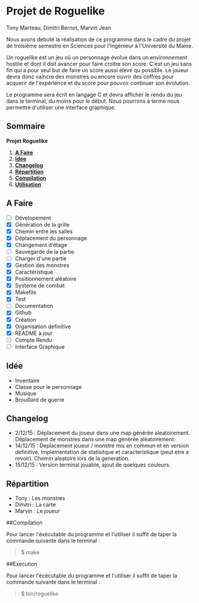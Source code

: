 # Projet de Roguelike

Tony Marteau, Dimitri Bernot, Marvin Jean

Nous avons debuté la réalisation de ce programme dans le cadre du projet de troisième semestre en Sciences pour l'Ingénieur à l'Université du Maine.

Un roguelike est un jeu où un personnage évolue dans un environnement hostile et dont il doit avancer pour faire croitre son score. C'est un jeu sans fin qui a pour seul but de faire un score aussi élevé qu possible. Le joueur devra donc vaincre des monstres ou encore ouvrir des coffres pour acquerir de l'expérience et du score pour pouvoir continuer son évolution.

Le programme sera écrit en langage C et devra afficher le rendu du jeu dans le terminal, du moins pour le début. Nous pourrons à terme nous permettre d'utiliser une interface graphique.

## Sommaire
  **Projet Roguelike**
  1. **[A Faire](#a-faire)**
  2. **[Idée](#idée)**
  3. **[Changelog](#changelog)**
  4. **[Répartition](#répartition)** 
  5. **[Compilation](#compilation)**
  6. **[Utilisation](#utilisation)**
	
## A Faire

 - [ ] Dévelopement
  - [x] Génération de la grille
   - [x] Chemin entre les salles 
  - [x] Déplacement du personnage
  - [x] Changement d'étage
  - [ ] Sauvegarde de la partie
  - [ ] Charger d'une partie
  - [x] Gestion des monstres
  - [x] Caractéristique
   - [x] Positionnement aléatoire
  - [x] Systeme de combat
 - [x] Makefile
 - [x] Test
 - [ ] Documentation
 - [x] Github
  - [x] Création
  - [x] Organisation definitive
  - [x] README à jour
 - [ ] Compte Rendu
 - [ ] Interface Graphique

## Idée
 - Inventaire
 - Classe pour le personnage
 - Musique
 - Brouillard de guerre
	
## Changelog
 - 2/12/15 : Déplacement du joueur dans une map générée aleatoirement. Déplacement de monstres dans une map générée aléatoirement.
 - 14/12/15 : Deplacement joueur / monstre mis en commun et en version definitive. Implementation de statisitque et caracteristique (peut etre a revoir). Chemin aleatoire lors de la generation.
 - 15/12/15 : Version terminal jouable, ajout de quelques couleurs.

## Répartition
 - Tony : Les monstres
 - Dimitri : La carte
 - Marvin : Le joueur

##Compilation

Pour lancer l'éxécutable du programme et l'utiliser il suffit de taper la commande suivante dans le terminal :

> $ make

##Execution

Pour lancer l'écécutable du programme et l'utiliser il suffit de taper la commande suivante dans le terminal :

> $ bin/roguelike
